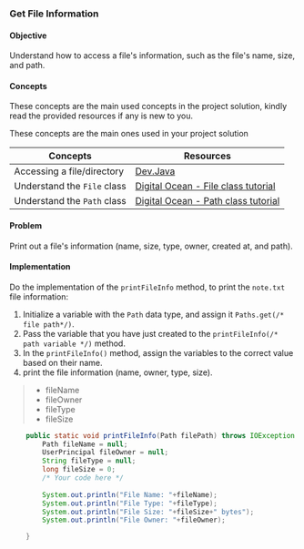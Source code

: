 ### Get File Information

#### Objective
Understand how to access a file's information, such as the file's name, size, and path.

#### Concepts
These concepts are the main used concepts in the project solution, kindly read the provided resources if any is new to you.

These concepts are the main ones used in your project solution


| Concepts                     | Resources                                                                                                            |
|------------------------------|----------------------------------------------------------------------------------------------------------------------|
| Accessing a file/directory   | [Dev.Java ](https://dev.java/learn/java-io/)                                                                         |
| Understand the `File` class            | [Digital Ocean - File class tutorial ](https://www.digitalocean.com/community/tutorials/java-get-file-size) |
| Understand the `Path` class |[Digital Ocean - Path class tutorial ](https://www.digitalocean.com/community/tutorials/java-files-nio-files-class)|

#### Problem
Print out a file's information (name, size, type, owner, created at, and path).


#### Implementation
Do the implementation of the `printFileInfo` method, to print the `note.txt` file information:
1. Initialize a variable with the `Path` data type, and assign it `Paths.get(/* file path*/)`.
2. Pass the variable that you have just created to the `printFileInfo(/* path variable */)` method.
3. In the `printFileInfo()` method, assign the variables to the correct value based on their name.
4. print the file information (name, owner, type, size).

>* fileName
>* fileOwner
>* fileType
>* fileSize


```java
    public static void printFileInfo(Path filePath) throws IOException {
        Path fileName = null;
        UserPrincipal fileOwner = null;
        String fileType = null;
        long fileSize = 0;
        /* Your code here */
        
        System.out.println("File Name: "+fileName);
        System.out.println("File Type: "+fileType);
        System.out.println("File Size: "+fileSize+" bytes");
        System.out.println("File Owner: "+fileOwner);

    }
```
